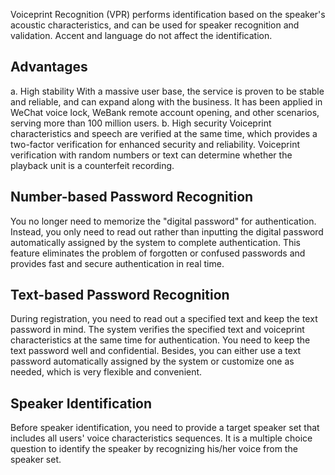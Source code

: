 Voiceprint Recognition (VPR) performs identification based on the speaker's acoustic characteristics, and can be used for speaker recognition and validation. Accent and language do not affect the identification.
## Advantages
a. High stability
With a massive user base, the service is proven to be stable and reliable, and can expand along with the business. It has been applied in WeChat voice lock, WeBank remote account opening, and other scenarios, serving more than 100 million users.
b. High security
Voiceprint characteristics and speech are verified at the same time, which provides a two-factor verification for enhanced security and reliability. Voiceprint verification with random numbers or text can determine whether the playback unit is a counterfeit recording.
## Number-based Password Recognition
You no longer need to memorize the "digital password" for authentication. Instead, you only need to read out rather than inputting the digital password automatically assigned by the system to complete authentication. This feature eliminates the problem of forgotten or confused passwords and provides fast and secure authentication in real time.
## Text-based Password Recognition
During registration, you need to read out a specified text and keep the text password in mind. The system verifies the specified text and voiceprint characteristics at the same time for authentication. You need to keep the text password well and confidential. Besides, you can either use a text password automatically assigned by the system or customize one as needed, which is very flexible and convenient.
## Speaker Identification
Before speaker identification, you need to provide a target speaker set that includes all users' voice characteristics sequences. It is a multiple choice question to identify the speaker by recognizing his/her voice from the speaker set.
